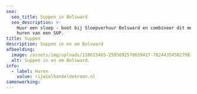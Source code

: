 ```yaml
---
seo:
  seo_title: Suppen in Bolsward
  seo_description: >-
    Huur een sloep - boot bij Sloepverhuur Bolsward en combineer dit met het
    huren van een SUP.
title: Suppen
description: Suppen in en om Bolsward
afbeelding:
  image: /assets/img/uploads/118615465-2595892570659417-7824435458279830321-n.jpg
  alt: Suppen in en om Bolsward.
info:
  - label: Huren
    value: rijwielhandeldekroon.nl
samenwerking:
---
```


